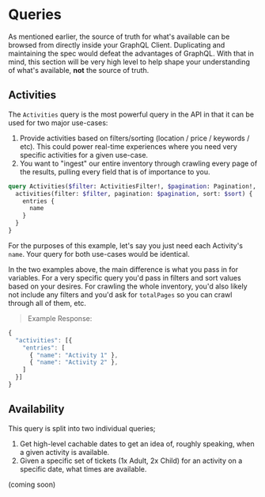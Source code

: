 # Queries

As mentioned earlier, the source of truth for what's available can be browsed from directly inside your GraphQL Client. Duplicating and maintaining the spec would defeat the advantages of GraphQL. With that in mind, this section will be very high level to help shape your understanding of what's available, **not** the source of truth.

## Activities

The `Activities` query is the most powerful query in the API in that it can be used for two major use-cases:

1. Provide activities based on filters/sorting (location / price / keywords / etc). This could power real-time experiences where you need very specific activities for a given use-case.
2. You want to "ingest" our entire inventory through crawling every page of the results, pulling every field that is of importance to you.

```graphql
query Activities($filter: ActivitiesFilter!, $pagination: Pagination!, $sort: ActivitySort) {
  activities(filter: $filter, pagination: $pagination, sort: $sort) {
    entries {
      name
    }
  }
}
```

For the purposes of this example, let's say you just need each Activity's `name`. Your query for both use-cases would be identical.

In the two examples above, the main difference is what you pass in for variables. For a very specific query you'd pass in filters and sort values based on your desires. For crawling the whole inventory, you'd also likely not include any filters and you'd ask for `totalPages` so you can crawl through all of them, etc.

>  Example Response:

```javascript
{
  "activities": [{
    "entries": [
      { "name": "Activity 1" },
      { "name": "Activity 2" },
    ]
  }]
}
```

## Availability

This query is split into two individual queries;

1. Get high-level cachable dates to get an idea of, roughly speaking, when a given activity is available.
2. Given a specific set of tickets (1x Adult, 2x Child) for an activity on a specific date, what times are available.

(coming soon)
